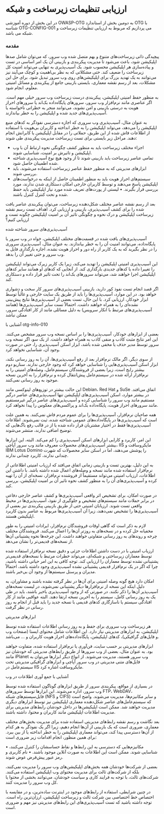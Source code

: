 # ارزیابی تنظیمات زیرساخت‌ و شبکه

در این بخش از دوره آموزشی OWASP-OTG به دومین بخش از استاندارد OTG با شناسه OTG-CONFIG-001 می پردازیم که مربوط به ارزیابی تنظیمات زیرساخت و شبکه می باشد.

### مقدمه

پیچیدگی ذاتی زیرساخت‌های متنوع و بهم متصل شده وب سرور، که می‌توان شامل صدها اپلیکیشن شود، باعث می‌شود تا مدیریت پیکربندی و بازبینی آن یک امر اساسی در تست و پیاده‌سازی هر اپلیکیشن محسوب شود. یک آسیب‌پذیری به تنهایی می‌تواند امنیت کل زیرساخت را ضعیف کند. حتی مشکلاتی که به نظر بی‌اهمیت و کوچک می‌آیند نیز می‌توانند به یک تهدید بزرگ برای اپلیکیشن‌های روی وب سرور تبدیل شود. برای حل این مشکلات، بعد از رسم نقشه معماری، بایستی بازبینی جامع از پیکربندی و مسائل امنیتی معلوم، انجام شود.

به منظور حفظ امنیتی اپلیکیشن، پیکربندی درست زیرساخت وب سرور خیلی مهم است. اگر عناصری مانند نرم‌افزار وب سرور، سرورهای پایگاه‌داده بک‌اند یا سرورهای احراز هویت به درستی بازبینی و امن نشوند، می‌توانند منجر به خطراتی ناخواسته یا آسیب‌پذیری‌های جدید شده و اپلیکیشن را به خطر بیاندازند.

به عنوان مثال، آسیب‌پذیری وب سروری که اجازه دسترسی نفوذگر به کدهای منبع اپلیکیشن را می‌دهد، می‌تواند اپلیکیشن را به خطر انداخته و کاربران بی‌هویت با استفاده از اطلاعات فاش شده از این طریق، حملاتی را در مقابل اپلیکیشن یا کابرانش انجام دهند. مراحل زیر بایستی برای تست زیرساخت مدیریت پیکربندی طی شوند:

* اجزاء مختلف زیرساخت باید به منظور کشف چگونگی نحوه ارتباط آن با وب اپلیکیشن و تاثیرش بر امنیت، شناسایی شوند.
* تمامی عناصر زیرساخت باید بازبینی شوند تا از وجود هیچ نوع آسیب‌پذیری شناخته شده اطمینان حاصل شود.
* ابزارهای مدیریتی که به منظور حفظ عناصر زیرساخت استفاده می‌شوند، باید بررسی شوند.
* سیستم‌های احراز هویت باید به منظور اطمینان حاصل از اینکه به درخواست‌های اپلیکیشن پاسخ می‌دهند و توسط کاربران خارجی امکان دستکاری شدن ندارند، مورد بررسی قرار بگیرند.
• لیستی از پورت‌های تعریف شده مورد نیاز اپلیکیشن باید حفظ شده و تحت کنترل کنترل باشند.

بعد از رسم نقشه عناصر مختلف شکل‌دهنده زیرساخت، می‌توان پیکربندی عناصر یافت شده را برای کشف آسیب‌پذیری، بازبینی و ارزیابی کرد.
اهداف تست
رسم نقشه زیرساخت اپلیکیشن و درک نحوه و چگونگی تاثیر آن بر امنیت اپلیکیشن
چگونه تست و ارزیابی کنیم؟

آسیب‌پذیری‌های سرور شناخته شده

آسیب‌پذیری‌های یافت شده در قسمت‌های مختلف اپلیکیشن، خواه در وب سرور یا پایگاه‌داده، می‌توانند امنیت آن را به خطر بیاندازند. به عنوان مثال، آسیب‌پذیری سروری را در نظر بگیرید که به یک کاربر از راه دور و احراز هویت نشده، اجازه بارگذاری فایل به وب سرور و حتی تغییر آن را بدهد.

این آسیب‌پذیری امنیتی اپلیکیشن را تهدید می‌کند، زیرا یک کاربر زیرک می‌تواند اپلیکیشن را تغییرا داده یا کدهای جدیدی بارگذاری کند. از آنجایی که کدهای او همانند سایر کدهای اپلیکیشن اجرا خواهند شد، می‌تواند سرورهای بک‌اند را تحت تاثیر قرار داده و دستکاری کند.

اگر قصد انجام تست نفوذ کور دارید، بازبینی آسیب‌پذیری‌های سرور کار سخت و دشواری خواهد بود. در این موارد، آسیب‌پذیری‌ها را باید از طریق یک سایت خارجی و غالباً توسط ابزار خودکار، ارزیابی کرد. با این حال، تست بعضی از آسیب‌پذیری‌ها نتایج پیش‌بینی نشده‌ای را به همراه خواهند داشت. احتمالاً تست سایر آسیب‌پذیری‌ها (همانند آسیب‌پذیری‌های مرتبط با انکار سرویس) به دلیل مسائلی مانند از کار افتادگی سرور، ممکن نباشد

آشنایی با otg-info-010

بعضی از ابزارهای خودکار، آسیب‌پذیری‌ها را بر اساس نسخه وب سرور مشخص می‌کنند. این امر نتایج مثبت کاذب و منفی کاذب به همراه خواهد داشت. از یک سو، اگر نسخه وب سرور توسط مدیر حذف یا مخفی شده باشد، ابزار اسکن آسیب‌پذیری را، حتی در صورت وجود آن، شناسایی نخواهد کرد.

از سوی دیگر، اگر مالک نرم‌افزار بعد از رفع آسیب‌پذیری‌ها، آن را به روز رسانی نکند، ابزار اسکن آسیب‌پذیری‌هایی را شناسایی خواهد کرد که وجود خارجی ندارند. سناریو دوم بیشتر رایج است، زیرا بعضی از فروشندگان سیستم‌عامل، وصله‌های امنیتی را به نرم‌افزار ارائه شده در سیستم‌عامل پیش‌انتقال کرده و نرم‌افزار را به آخرین نسخه موجود به روز رسانی نمی‌کنند.

این حالت بیشتر در توزیع‌های لینوکسی مانند Debian، Red Hat و SuSe اتفاق می‌افتد. در بیشتر موارد، اسکن آسیب‌پذیری‌های اپلیکیشن تنها آسیب‌پذیری‌های عناصر درگیر مستقیم مانند وب سرور را شناسایی کرده و آسیب‌پذیری‌های عناصر درگیر غیرمستقیم مانند سرورهای احراز هویت، پایگاه‌داده بک‌اند و پراکسی‌های معکوس را پیدا نخواهد کرد.

همه صاحبان نرم‌افزار، آسیب‌پذیری‌ها را برای عموم مردم فاش نمی‌کنند. به همین علت است که آسیب‌پذیری‌ها در پایگاه‌داده‌های عمومی شناخته شده، ثبت نمی‌شوند. اطلاعات آسیب‌پذیری‌ها فقط در اختیار مشتریان قرار داده شده یا از در قالب رفع باگ‌هایی که توضیح اضافی ندارند، منتشر می‌شوند.

این امر، کاربرد و کارایی ابزارهای اسکن آسیب‌پذیری را کم می‌کند. البته، این ابزارها بیشتر آسیب‌پذیری‌های محصولات معروف مانند وب سرور آپاچی، IIS مایکروسافت و IBM Lotus Domino را پوشش می‌دهند، اما در اسکن سایر محصولات که شهرت چندانی ندارند، کاربرد چندانی ندارند.

به این دلیل، بهترین تست و بازبینی زمانی اتفاق می‌افتد که ارزیاب امنیتی اطلاعاتی از نرم‌افزار استفاده شده مانند نسخه و وصله‌های اعمال شده داشته باشد. با داشتن این اطلاعات، ارزیاب امنیتی می‌تواند مستقیماً از فروشنده نرم‌افزار، نسخه‌ای از آن را تهیه کرده و آسیب‌پذیری‌های آن را به منظور کشف نحوه تاثیر آن بر امنیت اپلیکیشن، بررسی کند.

در صورت امکان، برای تشخیص اثر واقعی آسیب‌پذیری‌ها و کشف عناصر خارجی دفاعی در برابر حملات مانند سیستم‌های تشخیص و جلوگیری از نفوذ، آسیب‌پذیری‌ها در محیط واقعی تست شوند. ارزیابان امنیتی حتی از طریق بازبینی پیکربندی نیز بعضی از آسیب‌پذیری‌ها را تشخیص نمی‌دهند، زیرا آن آسیب‌پذیری‌ها مربوط به عناصر بدون کاربرد اپلیکیشن هستند.

لازم به ذکر است که گاهی اوقات فروشندگان نرم‌افزار، ایرادات امنیتی را به طور مخفیانه حل کرده و در نسخه‌های به روزتر آن‌ها را اعمال می‌کنند. فروشندگان مختلف چرخه‌ و روندهای به روز رسانی متفاوتی خواهند داشت. این چرخه‌ها نحوه پشتیبانی آن‌ها از نسخه‌های قدیمی‌تر را نشان می‌دهد.

ارزیاب امنیتی با در دست داشتن اطلاعات جزئی و دقیق نسخه نرم‌افزار استفاده شده توسط معماران زیرساختی و شبکه‌ای، می‌تواند خطرات مرتبط با نسخه‌های قدیمی‌تر پشتیبانی نشده توسط معماران را ارزیابی کند. توجه کافی به این امر حیاتی داشته باشید، چرا که اگر در یک نرم‌افزار قدیمی پشتیبانی نشده آسیب‌پذیری وجود داشته باشد، احتمالاً مدیران و پرسنل سیستم‌ها از وجود آن بی‌خبر باشند.

امکان دارد هیچ گونه وصله امنیتی برای آن‌ها در نظر گرفته نشده باشند و مشاوران، به دلیل اینکه این نسخه از نرم‌افزارها دیگر پشتیبانی نمی‌شوند، در لیست نسخه‌های آسیب‌پذیر آن‌ها را ذکر نکنند. در صورتی که از وجود آسیب‌پذیری باخبر باشند، باید در طی یک به روز رسانی کامل، سیستم را به آخرین نسخه ارتقا دهند. البته عواقبی مانند از کار افتادگی سیستم یا ناسازگاری کدهای قدیمی با نسخه جدید را باید قبل از انجام به روز رسانی در نظر گرفت.

ابزارهای مدیریتی

هر زیرساخت وب سروری برای حفظ و به روز رسانی اطلاعات استفاده شده توسط اپلیکیشن، به ابزارهای مدیریتی نیاز دارد. این اطلاعات شامل محتوای ایستا (صفحات وب و فایل‌های گرافیکی)، کدهای اپلیکیشن، پایگاه‌داده‌های احراز هویت کاربران و … می‌باشد.

ابزارهای مدیریتی بر حسب سایت، فن‌آوری یا نرم‌افزار استفاده شده، متفاوت خواهند بود. به عنوان مثال، بعضی از وب سرورها از طریق رابط‌های مدیریتی که خودشان نیز مانند iPlanet وب سرور هستند، مدیریت می‌شوند. از انواع دیگر ابزارها می‌توان به فایل‌های متنی مدیریتی در وب سرور آپاچی و ابزارهای گرافیکی مدیریتی تحت سیستم‌عامل در IIS مایکروسافت اشاره کرد.

آشنایی با جمع آوری اطلاعات در وب

در بسیاری از مواقع، پیکربندی سرور از طریق ابزارهای گوناگون استفاده شده توسط وب سرور، اداره می‌شوند. این ابزارها توسط سرورهای FTP، WebDAV، فایل‌سیستم‌های شبکه (NFS و CIFS) و سایر مکانیزم‌ها، مدیریت می‌شوند. واضح است که سیستم‌عامل‌های عناصر شکل‌دهنده معماری اپلیکیشن نیز توسط ابزارهای دیگری مدیریت خواهند شد. ممکن است اپلیکیشن‌ها در داخل خودشان رابط‌های مدیریتی برای مدیریت اطلاعات اپلیکیشن مانند کاربران و محتوا، داشته باشند.

بعد نگاشت و رسم نقشه رابط‌های مدیریتی استفاده شده برای مدیریت بخش‌های مختلف معماری، ضروری است که یک بازبینی از آن‌ها انجام دهیم، زیرا اگر یک نفوذگر به هر کدام از آن‌ها دسترسی پیدا کند، می‌تواند معماری اپلیکیشن را به خطر انداخته یا از بین ببرد. برای همین منظور، انجام اقدامات زیر ضروری است:

• مکانیزم‌هایی که دسترسی به این رابط‌ها و نقاط حساسشان را کنترل می‌کنند، شناسایی شوند. ممکن است این اطلاعات به صورت آنلاین موجود باشند.
• نام کاربری و رمز عبور پیش‌فرض عوض شوند.

بعضی از شرکت‌ها خودشان همه بخش‌های اپلیکیشن‌های وب سرور را مدیریت نمی‌کنند، بلکه از شرکت‌های ثالث برای مدیریت محتوای وب اپلیکیشن استفاده می‌کنند. شرکت‌های ثالث، با توجه به فرایند کاری و سیاست خودشان، می‌توانند بخشی از محتوا یا کل وب سرور را مدیریت کنند.

در چنین شرایطی، استفاده از رابط‌های موجود در اینترنت ساده‌ترین، و در مقایسه با اختصاص خط اختصاصی بین شرکت ثالث و زیرساخت اپلیکیشن، ارزان‌ترین راه است. توجه داشته باشید که تست آسیب‌پذیری‌های این رابط‌های مدیریتی نیز مهم و ضروری است.

